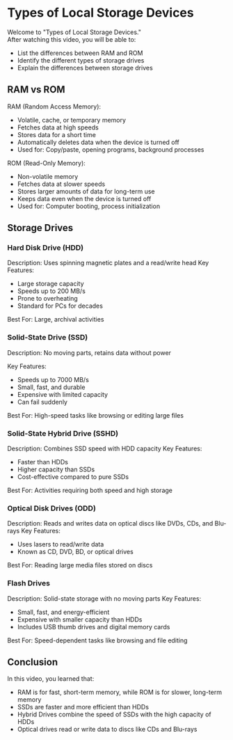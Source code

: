 # Types of Local Storage Devices

Welcome to "Types of Local Storage Devices."  
After watching this video, you will be able to:

- List the differences between RAM and ROM
- Identify the different types of storage drives
- Explain the differences between storage drives

## RAM vs ROM

RAM (Random Access Memory):

- Volatile, cache, or temporary memory
- Fetches data at high speeds
- Stores data for a short time
- Automatically deletes data when the device is turned off
- Used for: Copy/paste, opening programs, background processes

ROM (Read-Only Memory):

- Non-volatile memory
- Fetches data at slower speeds
- Stores larger amounts of data for long-term use
- Keeps data even when the device is turned off
- Used for: Computer booting, process initialization

## Storage Drives

### Hard Disk Drive (HDD)

Description: Uses spinning magnetic plates and a read/write head
Key Features:

- Large storage capacity
- Speeds up to 200 MB/s
- Prone to overheating
- Standard for PCs for decades

Best For: Large, archival activities

### Solid-State Drive (SSD)

Description: No moving parts, retains data without power

Key Features:

- Speeds up to 7000 MB/s
- Small, fast, and durable
- Expensive with limited capacity
- Can fail suddenly

Best For: High-speed tasks like browsing or editing large files

### Solid-State Hybrid Drive (SSHD)

Description: Combines SSD speed with HDD capacity
Key Features:

- Faster than HDDs
- Higher capacity than SSDs
- Cost-effective compared to pure SSDs

Best For: Activities requiring both speed and high storage

### Optical Disk Drives (ODD)

Description: Reads and writes data on optical discs like DVDs, CDs, and Blu-rays
Key Features:

- Uses lasers to read/write data
- Known as CD, DVD, BD, or optical drives

Best For: Reading large media files stored on discs

### Flash Drives

Description: Solid-state storage with no moving parts
Key Features:

- Small, fast, and energy-efficient
- Expensive with smaller capacity than HDDs
- Includes USB thumb drives and digital memory cards

Best For: Speed-dependent tasks like browsing and file editing

## Conclusion

In this video, you learned that:

- RAM is for fast, short-term memory, while ROM is for slower, long-term memory
- SSDs are faster and more efficient than HDDs
- Hybrid Drives combine the speed of SSDs with the high capacity of HDDs
- Optical drives read or write data to discs like CDs and Blu-rays
